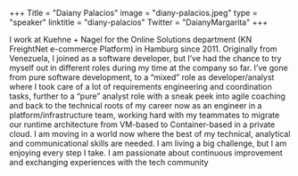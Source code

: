 +++
Title = "Daiany Palacios"
image = "diany-palacios.jpeg"
type = "speaker"
linktitle = "diany-palacios"
Twitter = "DaianyMargarita"
+++

I work at Kuehne + Nagel for the Online Solutions department (KN FreightNet e-commerce Platform) in Hamburg since 2011. Originally from Venezuela, I joined as a software developer, but I’ve had the chance to try myself out in different roles during my time at the company so far. I’ve gone from pure software development, to a “mixed” role as developer/analyst where I took care of a lot of requirements engineering and coordination tasks, further to a “pure” analyst role with a sneak peek into agile coaching and back to the technical roots of my career now as an engineer in a platform/infrastructure team, working hard with my teammates to migrate our runtime architecture from VM-based to Container-based in a private cloud. I am moving in a world now where the best of my technical, analytical and communicational skills are needed. I am living a big challenge, but I am enjoying every step I take. I am passionate about continuous improvement and exchanging experiences with the tech community